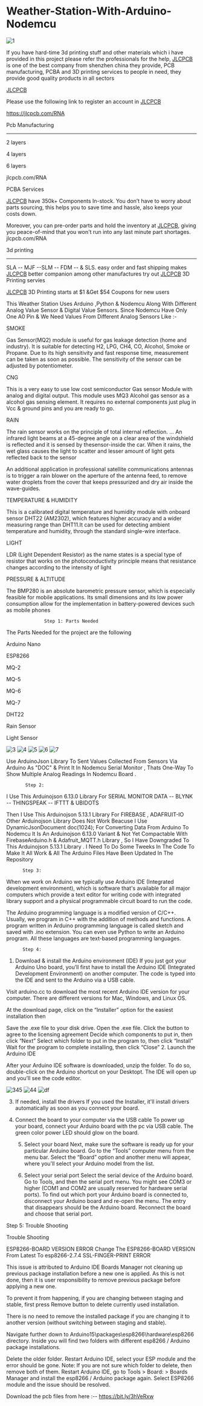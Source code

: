 # Weather-Station-With-Arduino-Nodemcu

![1](https://user-images.githubusercontent.com/118633170/202869345-86c7b9bf-c057-46bc-9f13-ff3e48c0f1d3.jpg)

If you have hard-time 3d printing stuff and other materials which i have provided in this project please refer the professionals for the help, [JLCPCB](https://jlcpcb.com/RNA) is one of the best company from shenzhen china they provide, PCB manufacturing, PCBA and 3D printing services to people in need, they provide good quality products in all sectors

[JLCPCB](https://jlcpcb.com/RNA)


Please use the following link to register an account in [JLCPCB](https://jlcpcb.com/RNA)

https://jlcpcb.com/RNA


Pcb Manufacturing

----------

2 layers

4 layers

6 layers

jlcpcb.com/RNA



PCBA Services

[JLCPCB](https://jlcpcb.com/RNA) have 350k+ Components In-stock. You don’t have to worry about parts sourcing, this helps you to save time and hassle, also keeps your costs down.

Moreover, you can pre-order parts and hold the inventory at [JLCPCB](https://jlcpcb.com/RNA), giving you peace-of-mind that you won't run into any last minute part shortages. jlcpcb.com/RNA



3d printing

-------------------

SLA -- MJF --SLM -- FDM -- & SLS. easy order and fast shipping makes [JLCPCB](https://jlcpcb.com/RNA) better companion among other manufactures try out [JLCPCB](https://jlcpcb.com/RNA) 3D Printing servies

[JLCPCB](https://jlcpcb.com/RNA) 3D Printing starts at $1 &Get $54 Coupons for new users



This Weather Station Uses Arduino ,Python & Nodemcu Along With Different Analog Value Sensor & Digital Value Sensors. Since Nodemcu Have Only One A0 Pin & We Need Values From Different Analog Sensors Like :-


SMOKE

Gas Sensor(MQ2) module is useful for gas leakage detection (home and industry). It is suitable for detecting H2, LPG, CH4, CO, Alcohol, Smoke or Propane. Due to its high sensitivity and fast response time, measurement can be taken as soon as possible. The sensitivity of the sensor can be adjusted by potentiometer.


CNG

This is a very easy to use low cost semiconductor Gas sensor Module with analog and digital output. This module uses MQ3 Alcohol gas sensor as a alcohol gas sensing element. It requires no external components just plug in Vcc & ground pins and you are ready to go.


RAIN

The rain sensor works on the principle of total internal reflection. ... An infrared light beams at a 45-degree angle on a clear area of the windshield is reflected and it is sensed by thesensor-inside the car. When it rains, the wet glass causes the light to scatter and lesser amount of light gets reflected back to the sensor

An additional application in professional satellite communications antennas is to trigger a rain blower on the aperture of the antenna feed, to remove water droplets from the cover that keeps pressurized and dry air inside the wave-guides.


TEMPERATURE & HUMIDITY

This is a calibrated digital temperature and humidity module with onboard sensor DHT22 (AM2302), which features higher accuracy and a wider measuring range than DHT11.It can be used for detecting ambient temperature and humidity, through the standard single-wire interface.


LIGHT

LDR (Light Dependent Resistor) as the name states is a special type of resistor that works on the photoconductivity principle means that resistance changes according to the intensity of light


PRESSURE & ALTITUDE

The BMP280 is an absolute barometric pressure sensor, which is especially feasible for mobile applications. Its small dimensions and its low power consumption allow for the implementation in battery-powered devices such as mobile phones

                  Step 1: Parts Needed
                  
The Parts Needed for the project are the following



Arduino Nano

ESP8266

MQ-2

MQ-5

MQ-6

MQ-7

DHT22

Rain Sensor

Light Sensor

![3](https://user-images.githubusercontent.com/118633170/202869428-8a4704e8-dfb4-4a57-b4d5-552c421d86c0.jpg)
![4](https://user-images.githubusercontent.com/118633170/202869454-92677f63-5e68-4c8b-8978-3811e09e73b4.jpg)
![5](https://user-images.githubusercontent.com/118633170/202869460-a55e4d23-0734-4380-a01e-afd76d28cc51.jpg)
![6](https://user-images.githubusercontent.com/118633170/202869461-aa326600-fc3b-4866-8008-3fe3e97fcbf5.jpg)
![7](https://user-images.githubusercontent.com/118633170/202869466-d72cee0c-2d93-44a6-a4b1-e274e1ba08ea.jpg)


 Use ArduinoJson Library To Sent Values Collected From Sensors Via Arduino As "DOC" & Print It In Nodemcu Serial Monitor , Thats One-Way To Show Multiple Analog Readings In Nodemcu Board .
 
           Step 2:

I Use This Arduinojson 6.13.0 Library For SERIAL MONITOR DATA -- BLYNK -- THINGSPEAK -- IFTTT & UBIDOTS

Then I Use This Arduinojson 5.13.1 Library For FIREBASE , ADAFRUIT-IO Other Arduinojson Library Does Not Work Beacuse I Use DynamicJsonDocument doc(1024); For Converting Data From Arduino To Nodemcu It Is An Arduinojson 6.13.0 Variant & Not Yet Compactable With FirebaseArduino.h & Adafruit_MQTT.h Library , So I Have Downgraded To This Arduinojson 5.13.1 Library . I Need To Do Some Tweeks In The Code To Make It All Work & All The Arduino Files Have Been Updated In The Repository

          Step 3:
When we work on Arduino we typically use Arduino IDE (Integrated development environment), which is software that's available for all major computers which provide a text editor for writing code with integrated library support and a physical programmable circuit board to run the code.

The Arduino programming language is a modified version of C/C++. Usually, we program in C++ with the addition of methods and functions. A program written in Arduino programming language is called sketch and saved with .ino extension. You can even use Python to write an Arduino program. All these languages are text-based programming languages.

          Step 4:
1. Download & install the Arduino environment (IDE)
If you just got your Arduino Uno board, you’ll first have to install the Arduino IDE (Integrated Development Environment) on another computer. The code is typed into the IDE and sent to the Arduino via a USB cable.

Visit arduino.cc to download the most recent Arduino IDE version for your computer. There are different versions for Mac, Windows, and Linux OS.

At the download page, click on the “Installer” option for the easiest installation then

Save the .exe file to your disk drive.
Open the .exe file.
Click the button to agree to the licensing agreement
Decide which components to put in, then click “Next”
Select which folder to put in the program to, then click “Install”
Wait for the program to complete installing, then click “Close”
2. Launch the Arduino IDE

After your Arduino IDE software is downloaded, unzip the folder. To do so, double-click on the Arduino shortcut on your Desktopt. The IDE will open up and you’ll see the code editor.

![345](https://user-images.githubusercontent.com/118633170/202869513-05afacc0-591b-4906-950f-06c61816ca6c.jpg)
![44](https://user-images.githubusercontent.com/118633170/202869515-8a7d670d-fef5-48c9-911a-29427c334cbb.jpg)
![df](https://user-images.githubusercontent.com/118633170/202869517-86ad91c5-b057-4269-8b17-cce45151a9c7.jpg)




3. If needed, install the drivers
If you used the Installer, it'll install drivers automatically as soon as you connect your board.



4. Connect the board to your computer via the USB cable
To power up your board, connect your Arduino board with the pc via USB cable. The green color power LED should glow on the board.



   5. Select your board
Next, make sure the software is ready up for your particular Arduino board. Go to the “Tools” computer menu from the menu bar. Select the “Board” option and another menu will appear, where you'll select your Arduino model from the list.

    6. Select your serial port
Select the serial device of the Arduino board. Go to Tools, and then the serial port menu. You might see COM3 or higher (COM1 and COM2 are usually reserved for hardware serial ports). To find out which port your Arduino board is connected to, disconnect your Arduino board and re-open the menu. The entry that disappears should be the Arduino board. Reconnect the board and choose that serial port.


Step 5: Trouble Shooting

Trouble Shooting

ESP8266-BOARD VERSION ERROR
Change The ESP8266-BOARD VERSION From Latest To esp8266-2.7.4
SSL-FINGER-PRINT ERROR

This issue is attributed to Arduino IDE Boards Manager not cleaning up previous package installation before a new one is applied. As this is not done, then it is user responsibility to remove previous package before applying a new one.

To prevent it from happening, if you are changing between staging and stable, first press Remove button to delete currently used installation.


There is no need to remove the installed package if you are changing it to another version (without switching between staging and stable).



Navigate further down to Arduino15\packages\esp8266\hardware\esp8266 directory. Inside you will find two folders with different esp8266 / Arduino package installations.


Delete the older folder. Restart Arduino IDE, select your ESP module and the error should be gone.
Note: If you are not sure which folder to delete, then remove both of them. Restart Arduino IDE, go to Tools > Board: > Boards Manager and install the esp8266 / Arduino package again. Select ESP8266 module and the issue should be resolved.

Download the pcb files from here :-- https://bit.ly/3hVeRxw
